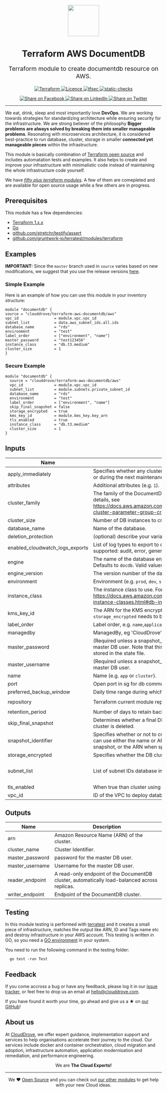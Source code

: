 <!-- This file was automatically generated by the `geine`. Make all changes to `README.yaml` and run `make readme` to rebuild this file. -->

<p align="center"> <img src="https://user-images.githubusercontent.com/50652676/62349836-882fef80-b51e-11e9-99e3-7b974309c7e3.png" width="100" height="100"></p>


<h1 align="center">
    Terraform AWS DocumentDB
</h1>

<p align="center" style="font-size: 1.2rem;"> 
    Terraform module to create documentdb resource on AWS.
     </p>

<p align="center">

<a href="https://www.terraform.io">
  <img src="https://img.shields.io/badge/Terraform-v1.1.7-green" alt="Terraform">
</a>
<a href="LICENSE.md">
  <img src="https://img.shields.io/badge/License-APACHE-blue.svg" alt="Licence">
</a>
<a href="https://github.com/clouddrove/terraform-aws-documentdb/actions/workflows/tfsec.yaml">
  <img src="https://github.com/clouddrove/terraform-aws-documentdb/actions/workflows/tfsec.yaml/badge.svg" alt="tfsec">
</a>
<a href="https://github.com/clouddrove/terraform-aws-documentdb/actions/workflows/terraform.yaml">
  <img src="https://github.com/clouddrove/terraform-aws-documentdb/actions/workflows/terraform.yaml/badge.svg" alt="static-checks">
</a>


</p>
<p align="center">

<a href='https://facebook.com/sharer/sharer.php?u=https://github.com/clouddrove/terraform-aws-documentdb'>
  <img title="Share on Facebook" src="https://user-images.githubusercontent.com/50652676/62817743-4f64cb80-bb59-11e9-90c7-b057252ded50.png" />
</a>
<a href='https://www.linkedin.com/shareArticle?mini=true&title=Terraform+AWS+DocumentDB&url=https://github.com/clouddrove/terraform-aws-documentdb'>
  <img title="Share on LinkedIn" src="https://user-images.githubusercontent.com/50652676/62817742-4e339e80-bb59-11e9-87b9-a1f68cae1049.png" />
</a>
<a href='https://twitter.com/intent/tweet/?text=Terraform+AWS+DocumentDB&url=https://github.com/clouddrove/terraform-aws-documentdb'>
  <img title="Share on Twitter" src="https://user-images.githubusercontent.com/50652676/62817740-4c69db00-bb59-11e9-8a79-3580fbbf6d5c.png" />
</a>

</p>
<hr>


We eat, drink, sleep and most importantly love **DevOps**. We are working towards strategies for standardizing architecture while ensuring security for the infrastructure. We are strong believer of the philosophy <b>Bigger problems are always solved by breaking them into smaller manageable problems</b>. Resonating with microservices architecture, it is considered best-practice to run database, cluster, storage in smaller <b>connected yet manageable pieces</b> within the infrastructure. 

This module is basically combination of [Terraform open source](https://www.terraform.io/) and includes automatation tests and examples. It also helps to create and improve your infrastructure with minimalistic code instead of maintaining the whole infrastructure code yourself.

We have [*fifty plus terraform modules*][terraform_modules]. A few of them are comepleted and are available for open source usage while a few others are in progress.




## Prerequisites

This module has a few dependencies: 

- [Terraform 1.x.x](https://learn.hashicorp.com/terraform/getting-started/install.html)
- [Go](https://golang.org/doc/install)
- [github.com/stretchr/testify/assert](https://github.com/stretchr/testify)
- [github.com/gruntwork-io/terratest/modules/terraform](https://github.com/gruntwork-io/terratest)







## Examples


**IMPORTANT:** Since the `master` branch used in `source` varies based on new modifications, we suggest that you use the release versions [here](https://github.com/clouddrove/terraform-aws-documentdb/releases).


### Simple Example
Here is an example of how you can use this module in your inventory structure:
  ```hcl
module "documentdb" {
  source = "clouddrove/terraform-aws-documentdb/aws"
  vpc_id                = module.vpc.vpc_id
  subnet_list           = data.aws_subnet_ids.all.ids
  database_name         = "rds"
  environment           = "test"
  label_order           = ["environment", "name"]
  master_password       = "test123456"
  instance_class        = "db.t3.medium"
  cluster_size          = 1
}

  ```
### Secure Example
```hcl
module "documentdb" {
  source = "clouddrove/terraform-aws-documentdb/aws"
  vpc_id              = module.vpc.vpc_id
  subnet_list         = module.subnets.private_subnet_id
  database_name       = "rds"
  environment         = "test"
  label_order         = ["environment", "name"]
  skip_final_snapshot = false
  storage_encrypted   = true
  kms_key_id          = module.kms_key.key_arn
  tls_enabled         = true
  instance_class      = "db.t3.medium"
  cluster_size        = 1
}

  ```






## Inputs

| Name | Description | Type | Default | Required |
|------|-------------|------|---------|:--------:|
| apply\_immediately | Specifies whether any cluster modifications are applied immediately, or during the next maintenance window. | `string` | `"true"` | no |
| attributes | Additional attributes (e.g. `1`). | `list(any)` | `[]` | no |
| cluster\_family | The family of the DocumentDB cluster parameter group. For more details, see https://docs.aws.amazon.com/documentdb/latest/developerguide/db-cluster-parameter-group-create.html . | `string` | `"docdb4.0"` | no |
| cluster\_size | Number of DB instances to create in the cluster | `string` | `"2"` | no |
| database\_name | Name of the database. | `string` | n/a | yes |
| deletion\_protection | (optional) describe your variable | `bool` | `null` | no |
| enabled\_cloudwatch\_logs\_exports | List of log types to export to cloudwatch. The following log types are supported: audit, error, general, slowquery. | `list(string)` | `[]` | no |
| engine | The name of the database engine to be used for this DB cluster. Defaults to `docdb`. Valid values: `docdb`. | `string` | `"docdb"` | no |
| engine\_version | The version number of the database engine to use. | `string` | `""` | no |
| environment | Environment (e.g. `prod`, `dev`, `staging`). | `string` | `""` | no |
| instance\_class | The instance class to use. For more details, see https://docs.aws.amazon.com/documentdb/latest/developerguide/db-instance-classes.html#db-instance-class-specs . | `string` | `"db.t3.medium"` | no |
| kms\_key\_id | The ARN for the KMS encryption key. When specifying `kms_key_id`, `storage_encrypted` needs to be set to `true`. | `string` | `""` | no |
| label\_order | Label order, e.g. `name`,`application`. | `list(any)` | `[]` | no |
| managedby | ManagedBy, eg 'CloudDrove' | `string` | `"hello@clouddrove.com"` | no |
| master\_password | (Required unless a snapshot\_identifier is provided) Password for the master DB user. Note that this may show up in logs, and it will be stored in the state file. | `string` | `""` | no |
| master\_username | (Required unless a snapshot\_identifier is provided) Username for the master DB user. | `string` | `"root"` | no |
| name | Name  (e.g. `app` or `cluster`). | `string` | `""` | no |
| port | Open port in sg for db communication. | `number` | `27017` | no |
| preferred\_backup\_window | Daily time range during which the backups happen. | `string` | `"07:00-09:00"` | no |
| repository | Terraform current module repo | `string` | `"https://github.com/clouddrove/terraform-aws-documentdb"` | no |
| retention\_period | Number of days to retain backups for. | `string` | `"7"` | no |
| skip\_final\_snapshot | Determines whether a final DB snapshot is created before the DB cluster is deleted. | `string` | `"false"` | no |
| snapshot\_identifier | Specifies whether or not to create this cluster from a snapshot. You can use either the name or ARN when specifying a DB cluster snapshot, or the ARN when specifying a DB snapshot. | `string` | `""` | no |
| storage\_encrypted | Specifies whether the DB cluster is encrypted. | `string` | `"false"` | no |
| subnet\_list | List of subnet IDs database instances should deploy into. | `list(string)` | <pre>[<br>  ""<br>]</pre> | no |
| tls\_enabled | When true than cluster using TLS for communication. | `bool` | `false` | no |
| vpc\_id | ID of the VPC to deploy database into. | `string` | n/a | yes |

## Outputs

| Name | Description |
|------|-------------|
| arn | Amazon Resource Name (ARN) of the cluster. |
| cluster\_name | Cluster Identifier. |
| master\_password | password for the master DB user. |
| master\_username | Username for the master DB user. |
| reader\_endpoint | A read-only endpoint of the DocumentDB cluster, automatically load-balanced across replicas. |
| writer\_endpoint | Endpoint of the DocumentDB cluster. |




## Testing
In this module testing is performed with [terratest](https://github.com/gruntwork-io/terratest) and it creates a small piece of infrastructure, matches the output like ARN, ID and Tags name etc and destroy infrastructure in your AWS account. This testing is written in GO, so you need a [GO environment](https://golang.org/doc/install) in your system. 

You need to run the following command in the testing folder:
```hcl
  go test -run Test
```



## Feedback 
If you come accross a bug or have any feedback, please log it in our [issue tracker](https://github.com/clouddrove/terraform-aws-documentdb/issues), or feel free to drop us an email at [hello@clouddrove.com](mailto:hello@clouddrove.com).

If you have found it worth your time, go ahead and give us a ★ on [our GitHub](https://github.com/clouddrove/terraform-aws-documentdb)!

## About us

At [CloudDrove][website], we offer expert guidance, implementation support and services to help organisations accelerate their journey to the cloud. Our services include docker and container orchestration, cloud migration and adoption, infrastructure automation, application modernisation and remediation, and performance engineering.

<p align="center">We are <b> The Cloud Experts!</b></p>
<hr />
<p align="center">We ❤️  <a href="https://github.com/clouddrove">Open Source</a> and you can check out <a href="https://github.com/clouddrove">our other modules</a> to get help with your new Cloud ideas.</p>

  [website]: https://clouddrove.com
  [github]: https://github.com/clouddrove
  [linkedin]: https://cpco.io/linkedin
  [twitter]: https://twitter.com/clouddrove/
  [email]: https://clouddrove.com/contact-us.html
  [terraform_modules]: https://github.com/clouddrove?utf8=%E2%9C%93&q=terraform-&type=&language=
